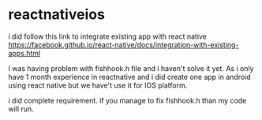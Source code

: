 # reactnativeios

i did follow this link to integrate existing app with react native
https://facebook.github.io/react-native/docs/integration-with-existing-apps.html

I was having problem with fishhook.h file and i haven't solve it yet. As i only have 1 month experience in reactnative and i did create one app in android using react native but we have't use it for IOS platform.

i did complete requirement. if you manage to fix fishhook.h than my code will run.
